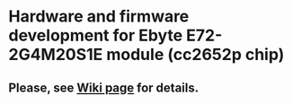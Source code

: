 # Hardware and firmware development for Ebyte E72-2G4M20S1E module (cc2652p chip)
## Please, see [Wiki page](https://github.com/egony/cc2652p_E72-2G4M20S1E/wiki) for details.
